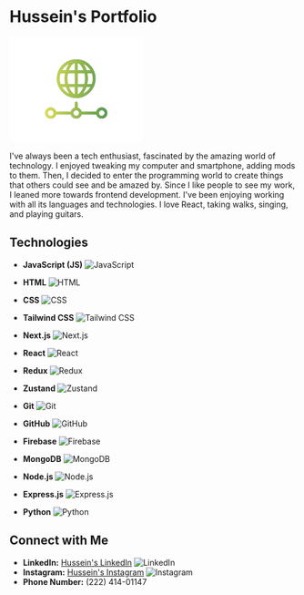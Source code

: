 # Hussein's Portfolio

![Hussein's](/public/logo.png)

I've always been a tech enthusiast, fascinated by the amazing world of technology. I enjoyed tweaking my computer and smartphone, adding mods to them. Then, I decided to enter the programming world to create things that others could see and be amazed by. Since I like people to see my work, I leaned more towards frontend development. I've been enjoying working with all its languages and technologies. I love React, taking walks, singing, and playing guitars.

## Technologies

- **JavaScript (JS)**
  ![JavaScript](https://img.shields.io/badge/-JavaScript-F7DF1E?logo=javascript&logoColor=white&style=for-the-badge)

- **HTML**
  ![HTML](https://img.shields.io/badge/-HTML-E34F26?logo=html5&logoColor=white&style=for-the-badge)

- **CSS**
  ![CSS](https://img.shields.io/badge/-CSS-1572B6?logo=css3&logoColor=white&style=for-the-badge)

- **Tailwind CSS**
  ![Tailwind CSS](https://img.shields.io/badge/-Tailwind_CSS-38B2AC?logo=tailwind-css&logoColor=white&style=for-the-badge)

- **Next.js**
  ![Next.js](https://img.shields.io/badge/-Next.js-000000?logo=next-dot-js&logoColor=white&style=for-the-badge)

- **React**
  ![React](https://img.shields.io/badge/-React-61DAFB?logo=react&logoColor=white&style=for-the-badge)

- **Redux**
  ![Redux](https://img.shields.io/badge/-Redux-764ABC?logo=redux&logoColor=white&style=for-the-badge)

- **Zustand**
  ![Zustand](https://img.shields.io/badge/-Zustand-000000?logo=zustand&logoColor=white&style=for-the-badge)

- **Git**
  ![Git](https://img.shields.io/badge/-Git-F05032?logo=git&logoColor=white&style=for-the-badge)

- **GitHub**
  ![GitHub](https://img.shields.io/badge/-GitHub-181717?logo=github&logoColor=white&style=for-the-badge)

- **Firebase**
  ![Firebase](https://img.shields.io/badge/-Firebase-FFCA28?logo=firebase&logoColor=black&style=for-the-badge)

- **MongoDB**
  ![MongoDB](https://img.shields.io/badge/-MongoDB-47A248?logo=mongodb&logoColor=white&style=for-the-badge)

- **Node.js**
  ![Node.js](https://img.shields.io/badge/-Node.js-339933?logo=node-dot-js&logoColor=white&style=for-the-badge)

- **Express.js**
  ![Express.js](https://img.shields.io/badge/-Express.js-000000?logo=express&logoColor=white&style=for-the-badge)

- **Python**
  ![Python](https://img.shields.io/badge/-Python-3776AB?logo=python&logoColor=white&style=for-the-badge)

## Connect with Me

- **LinkedIn:** [Hussein's LinkedIn](https://www.linkedin.com/in/husseinsa/) ![LinkedIn](https://img.shields.io/badge/-LinkedIn-0077B5?logo=linkedin&logoColor=white&style=for-the-badge)
- **Instagram:** [Hussein's Instagram](https://www.instagram.com/hussein_codes/) ![Instagram](https://img.shields.io/badge/-Instagram-E4405F?logo=instagram&logoColor=white&style=for-the-badge)
- **Phone Number:** (222) 414-01147
